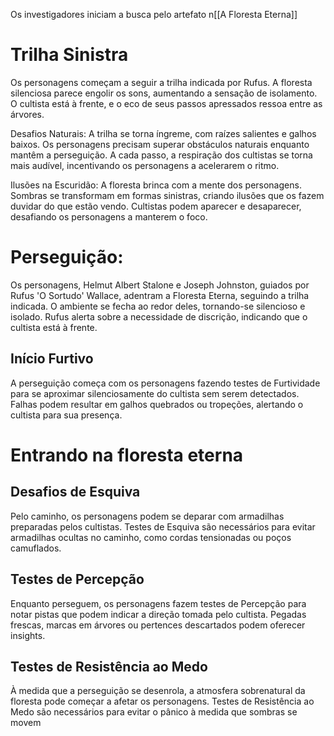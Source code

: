 Os investigadores iniciam a busca pelo artefato n[[A Floresta Eterna]]
# Trilha Sinistra
Os personagens começam a seguir a trilha indicada por Rufus. A floresta silenciosa parece engolir os sons, aumentando a sensação de isolamento. O cultista está à frente, e o eco de seus passos apressados ressoa entre as árvores. 

Desafios Naturais: A trilha se torna íngreme, com raízes salientes e galhos baixos. Os personagens precisam superar obstáculos naturais enquanto mantêm a perseguição. A cada passo, a respiração dos cultistas se torna mais audível, incentivando os personagens a acelerarem o ritmo. 

Ilusões na Escuridão: A floresta brinca com a mente dos personagens. Sombras se transformam em formas sinistras, criando ilusões que os fazem duvidar do que estão vendo. Cultistas podem aparecer e desaparecer, desafiando os personagens a manterem o foco.
# Perseguição:
Os personagens, Helmut Albert Stalone e Joseph Johnston, guiados por Rufus 'O Sortudo' Wallace, adentram a Floresta Eterna, seguindo a trilha indicada. O ambiente se fecha ao redor deles, tornando-se silencioso e isolado. Rufus alerta sobre a necessidade de discrição, indicando que o cultista está à frente.

## Início Furtivo
A perseguição começa com os personagens fazendo testes de Furtividade para se aproximar silenciosamente do cultista sem serem detectados. Falhas podem resultar em galhos quebrados ou tropeções, alertando o cultista para sua presença.

# Entrando na floresta eterna

## Desafios de Esquiva
Pelo caminho, os personagens podem se deparar com armadilhas preparadas pelos cultistas. Testes de Esquiva são necessários para evitar armadilhas ocultas no caminho, como cordas tensionadas ou poços camuflados.
## Testes de Percepção
Enquanto perseguem, os personagens fazem testes de Percepção para notar pistas que podem indicar a direção tomada pelo cultista. Pegadas frescas, marcas em árvores ou pertences descartados podem oferecer insights.    
## Testes de Resistência ao Medo
À medida que a perseguição se desenrola, a atmosfera sobrenatural da floresta pode começar a afetar os personagens. Testes de Resistência ao Medo são necessários para evitar o pânico à medida que sombras se movem